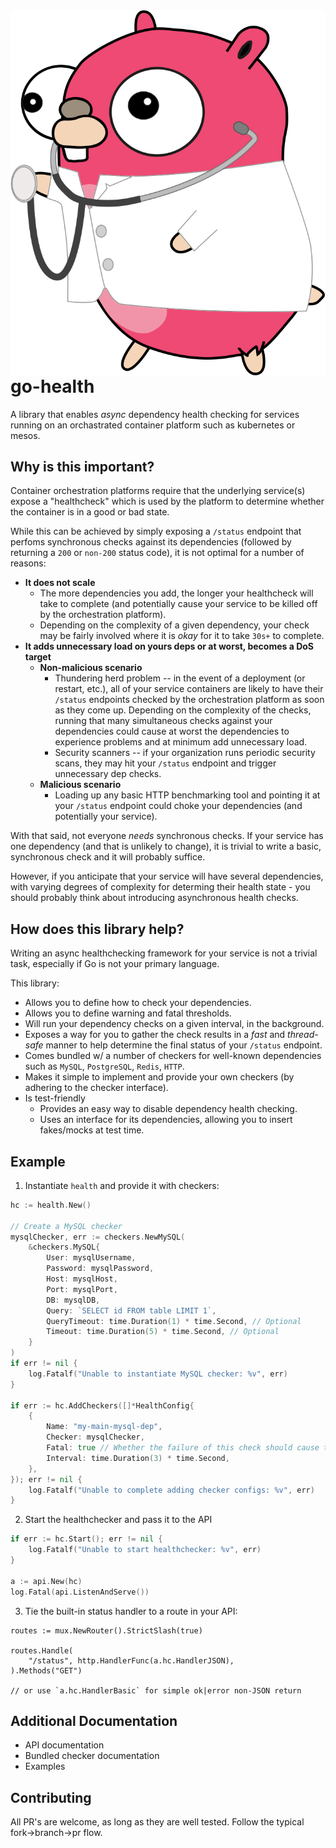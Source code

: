 <img align="right" src="images/go-health.svg">

# go-health
A library that enables *async* dependency health checking for services running on an orchastrated container platform such as kubernetes or mesos.

## Why is this important?
Container orchestration platforms require that the underlying service(s) expose a "healthcheck" which is used by the platform to determine whether the container is in a good or bad state.

While this can be achieved by simply exposing a `/status` endpoint that perfoms synchronous checks against its dependencies (followed by returning a `200` or `non-200` status code), it is not optimal for a number of reasons:

* **It does not scale**
    + The more dependencies you add, the longer your healthcheck will take to complete (and potentially cause your service to be killed off by the orchestration platform).
    + Depending on the complexity of a given dependency, your check may be fairly involved where it is _okay_ for it to take `30s+` to complete.
* **It adds unnecessary load on yours deps or at worst, becomes a DoS target**
    + **Non-malicious scenario**
        + Thundering herd problem -- in the event of a deployment (or restart, etc.), all of your service containers are likely to have their `/status` endpoints checked by the orchestration platform as soon as they come up. Depending on the complexity of the checks, running that many simultaneous checks against your dependencies could cause at worst the dependencies to experience problems and at minimum add unnecessary load.
        + Security scanners -- if your organization runs periodic security scans, they may hit your `/status` endpoint and trigger unnecessary dep checks.
    + **Malicious scenario**
        + Loading up any basic HTTP benchmarking tool and pointing it at your `/status` endpoint could choke your dependencies (and potentially your service).

With that said, not everyone _needs_ synchronous checks. If your service has one dependency (and that is unlikely to change), it is trivial to write a basic, synchronous check and it will probably suffice.

However, if you anticipate that your service will have several dependencies, with varying degrees of complexity for determing their health state - you should probably think about introducing asynchronous health checks.

## How does this library help?
Writing an async healthchecking framework for your service is not a trivial task, especially if Go is not your primary language.

This library:

* Allows you to define how to check your dependencies.
* Allows you to define warning and fatal thresholds.
* Will run your dependency checks on a given interval, in the background.
* Exposes a way for you to gather the check results in a *fast* and *thread-safe* manner to help determine the final status of your `/status` endpoint.
* Comes bundled w/ a number of checkers for well-known dependencies such as `MySQL`, `PostgreSQL`, `Redis`, `HTTP`.
* Makes it simple to implement and provide your own checkers (by adhering to the checker interface).
* Is test-friendly
    + Provides an easy way to disable dependency health checking.
    + Uses an interface for its dependencies, allowing you to insert fakes/mocks at test time.

## Example

1. Instantiate `health` and provide it with checkers:

```go
hc := health.New()

// Create a MySQL checker
mysqlChecker, err := checkers.NewMySQL(
    &checkers.MySQL{
        User: mysqlUsername,
        Password: mysqlPassword,
        Host: mysqlHost,
        Port: mysqlPort,
        DB: mysqlDB,
        Query: `SELECT id FROM table LIMIT 1`,
        QueryTimeout: time.Duration(1) * time.Second, // Optional
        Timeout: time.Duration(5) * time.Second, // Optional
    }
)
if err != nil {
    log.Fatalf("Unable to instantiate MySQL checker: %v", err)
}

if err := hc.AddCheckers([]*HealthConfig{
    {
        Name: "my-main-mysql-dep",
        Checker: mysqlChecker,
        Fatal: true // Whether the failure of this check should cause the entire healthcheck to fail
        Interval: time.Duration(3) * time.Second,
    },
}); err != nil {
    log.Fatalf("Unable to complete adding checker configs: %v", err)
}
```

2. Start the healthchecker and pass it to the API

```go
if err := hc.Start(); err != nil {
    log.Fatalf("Unable to start healthchecker: %v", err)
}

a := api.New(hc)
log.Fatal(api.ListenAndServe())
```

3. Tie the built-in status handler to a route in your API:

```
routes := mux.NewRouter().StrictSlash(true)

routes.Handle(
    "/status", http.HandlerFunc(a.hc.HandlerJSON),
).Methods("GET")

// or use `a.hc.HandlerBasic` for simple ok|error non-JSON return
```

## Additional Documentation
* API documentation
* Bundled checker documentation
* Examples

## Contributing
All PR's are welcome, as long as they are well tested. Follow the typical fork->branch->pr flow.
